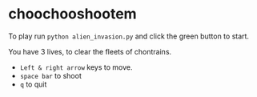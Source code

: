 # choochooshootem

To play run `python alien_invasion.py` and click the green button to start.

You have 3 lives, to clear the fleets of chontrains. 

- `Left & right arrow` keys to move.
- `space bar` to shoot
- `q` to quit